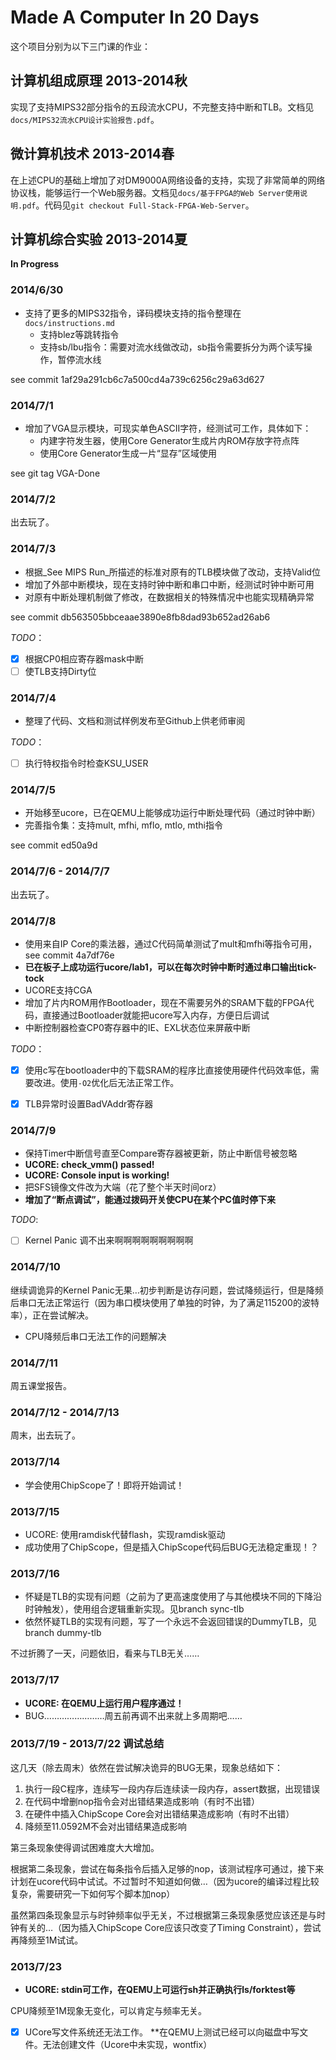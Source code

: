 
# Made A Computer In 20 Days

这个项目分别为以下三门课的作业：

## 计算机组成原理 2013-2014秋

实现了支持MIPS32部分指令的五段流水CPU，不完整支持中断和TLB。文档见`docs/MIPS32流水CPU设计实验报告.pdf`。

## 微计算机技术 2013-2014春

在上述CPU的基础上增加了对DM9000A网络设备的支持，实现了非常简单的网络协议栈，能够运行一个Web服务器。文档见`docs/基于FPGA的Web Server使用说明.pdf`。代码见`git checkout Full-Stack-FPGA-Web-Server`。

## 计算机综合实验 2013-2014夏

__In Progress__

### 2014/6/30

- 支持了更多的MIPS32指令，译码模块支持的指令整理在`docs/instructions.md`
    - 支持blez等跳转指令
    - 支持sb/lbu指令：需要对流水线做改动，sb指令需要拆分为两个读写操作，暂停流水线

see commit 1af29a291cb6c7a500cd4a739c6256c29a63d627

### 2014/7/1

- 增加了VGA显示模块，可现实单色ASCII字符，经测试可工作，具体如下：
    + 内建字符发生器，使用Core Generator生成片内ROM存放字符点阵
    + 使用Core Generator生成一片“显存”区域使用

see git tag VGA-Done

### 2014/7/2

出去玩了。

### 2014/7/3

- 根据_See MIPS Run_所描述的标准对原有的TLB模块做了改动，支持Valid位
- 增加了外部中断模块，现在支持时钟中断和串口中断，经测试时钟中断可用
- 对原有中断处理机制做了修改，在数据相关的特殊情况中也能实现精确异常

see commit db563505bbceaae3890e8fb8dad93b652ad26ab6

*TODO*：

- [x] 根据CP0相应寄存器mask中断 
- [ ] 使TLB支持Dirty位

### 2014/7/4

- 整理了代码、文档和测试样例发布至Github上供老师审阅

*TODO*：

- [ ] 执行特权指令时检查KSU_USER

### 2014/7/5

- 开始移至ucore，已在QEMU上能够成功运行中断处理代码（通过时钟中断）
- 完善指令集：支持mult, mfhi, mflo, mtlo, mthi指令

see commit ed50a9d

### 2014/7/6 - 2014/7/7

出去玩了。

### 2014/7/8

- 使用来自IP Core的乘法器，通过C代码简单测试了mult和mfhi等指令可用，see commit 4a7df76e
- **已在板子上成功运行ucore/lab1，可以在每次时钟中断时通过串口输出tick-tock**
- UCORE支持CGA
- 增加了片内ROM用作Bootloader，现在不需要另外的SRAM下载的FPGA代码，直接通过Bootloader就能把ucore写入内存，方便日后调试
- 中断控制器检查CP0寄存器中的IE、EXL状态位来屏蔽中断

*TODO*：

- [x] 使用c写在bootloader中的下载SRAM的程序比直接使用硬件代码效率低，需要改进。使用`-O2`优化后无法正常工作。
- [x] TLB异常时设置BadVAddr寄存器


### 2014/7/9

- 保持Timer中断信号直至Compare寄存器被更新，防止中断信号被忽略
- **UCORE: check_vmm() passed!**
- **UCORE: Console input is working!**
- 把SFS镜像文件改为大端（花了整个半天时间orz）
- **增加了“断点调试”，能通过拨码开关使CPU在某个PC值时停下来**

*TODO*:

- [ ] Kernel Panic 调不出来啊啊啊啊啊啊啊啊啊


### 2014/7/10

继续调诡异的Kernel Panic无果…初步判断是访存问题，尝试降频运行，但是降频后串口无法正常运行（因为串口模块使用了单独的时钟，为了满足115200的波特率），正在尝试解决。

- CPU降频后串口无法工作的问题解决

### 2014/7/11

周五课堂报告。

### 2014/7/12 - 2014/7/13

周末，出去玩了。

### 2013/7/14

- 学会使用ChipScope了！即将开始调试！

### 2013/7/15

- UCORE: 使用ramdisk代替flash，实现ramdisk驱动
- 成功使用了ChipScope，但是插入ChipScope代码后BUG无法稳定重现！？

### 2013/7/16

- 怀疑是TLB的实现有问题（之前为了更高速度使用了与其他模块不同的下降沿时钟触发），使用组合逻辑重新实现。见branch sync-tlb
- 依然怀疑TLB的实现有问题，写了一个永远不会返回错误的DummyTLB，见branch dummy-tlb

不过折腾了一天，问题依旧，看来与TLB无关……

### 2013/7/17

- **UCORE: 在QEMU上运行用户程序通过！**
- BUG……………………周五前再调不出来就上多周期吧……

### 2013/7/19 - 2013/7/22 调试总结

这几天（除去周末）依然在尝试解决诡异的BUG无果，现象总结如下：

1. 执行一段C程序，连续写一段内存后连续读一段内存，assert数据，出现错误
2. 在代码中增删nop指令会对出错结果造成影响（有时不出错）
3. 在硬件中插入ChipScope Core会对出错结果造成影响（有时不出错）
4. 降频至11.0592M不会对出错结果造成影响

第三条现象使得调试困难度大大增加。

根据第二条现象，尝试在每条指令后插入足够的nop，该测试程序可通过，接下来计划在ucore代码中试试。不过暂时不知道如何做…（因为ucore的编译过程比较复杂，需要研究一下如何写个脚本加nop）

虽然第四条现象显示与时钟频率似乎无关，不过根据第三条现象感觉应该还是与时钟有关的…（因为插入ChipScope Core应该只改变了Timing Constraint），尝试再降频至1M试试。

### 2013/7/23

- **UCORE: stdin可工作，在QEMU上可运行sh并正确执行ls/forktest等**

CPU降频至1M现象无变化，可以肯定与频率无关。

- [x] UCore写文件系统还无法工作。 **在QEMU上测试已经可以向磁盘中写文件。无法创建文件（Ucore中未实现，wontfix）
